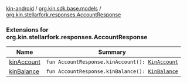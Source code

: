 [kin-android](../../index.md) / [org.kin.sdk.base.models](../index.md) / [org.kin.stellarfork.responses.AccountResponse](./index.md)

### Extensions for org.kin.stellarfork.responses.AccountResponse

| Name | Summary |
|---|---|
| [kinAccount](kin-account.md) | `fun AccountResponse.kinAccount(): `[`KinAccount`](../-kin-account/index.md) |
| [kinBalance](kin-balance.md) | `fun AccountResponse.kinBalance(): `[`KinBalance`](../-kin-balance/index.md) |
